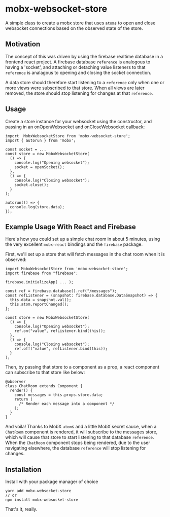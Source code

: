 # mobx-websocket-store

A simple class to create a mobx store that uses `atoms` to open and close websocket connections based on the observed state of the store.

## Motivation

The concept of this was driven by using the firebase realtime database in a frontend react project. A firebase database `reference` is analogous to having a 'socket', and attaching or detaching value listeners to that `reference` is analagous to opening and closing the socket connection.

A data store should therefore start listening to a `reference` only when one or more views were subscribed to that store. When all views are later removed, the store should stop listening for changes at that `reference`.


## Usage

Create a store instance for your websocket using the constructor, and passing in an onOpenWebsocket and onCloseWebsocket callback:
```
import  MobxWebsocketStore from 'mobx-websocket-store';
import { autorun } from 'mobx';

const socket = ...
const store = new MobxWebsocketStore(
  () => {
    console.log("Opening websocket");
    socket = openSocket();
  },
  () => {
    console.log("Closing websocket");
    socket.close();
  }
);

autorun(() => {
  console.log(store.data);
});
```

## Example Usage With React and Firebase
Here's how you could set up a simple chat room in about 5 minutes, using the very excellent `mobx-react` bindings and the `firebase` package.

First, we'll set up a store that will fetch messages in the chat room when it is observed:

```
import MobxWebsocketStore from 'mobx-websocket-store';
import firebase from "firebase";

firebase.initializeApp( ... );

const ref = firebase.database().ref("/messages");
const refListener = (snapshot: firebase.database.DataSnapshot) => {
  this.data = snapshot.val();
  this.atom.reportChanged();
};

const store = new MobxWebsocketStore(
  () => {
    console.log("Opening websocket");
    ref.on("value", refListener.bind(this));
  },
  () => {
    console.log("Closing websocket");
    ref.off("value", refListener.bind(this));
  }
);
```

Then, by passing that store to a component as a prop, a react component can subscribe to that store like below:

```
@observer
class ChatRoom extends Component {
  render() {
    const messages = this.props.store.data;
    return (
      /* Render each message into a component */
    );
  }
}

```

And voila! Thanks to MobX `atom`s and a little MobX secret sauce, when a `ChatRoom` component is rendered, it will subscribe to the messages store, which will cause that store to start listening to that database `reference`. When the `ChatRoom` component stops being rendered, due to the user navigating elsewhere, the database `reference` will stop listening for changes.

## Installation

Install with your package manager of choice
```
yarn add mobx-websocket-store 
// or
npm install mobx-websocket-store 
```

That's it, really.